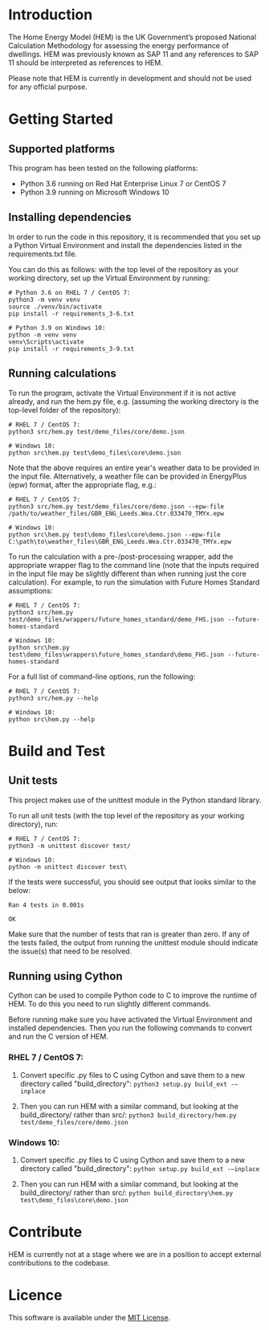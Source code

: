 # Introduction 
The Home Energy Model (HEM) is the UK Government’s proposed National Calculation Methodology 
for assessing the energy performance of dwellings. HEM was previously known as SAP 11 and any
references to SAP 11 should be interpreted as references to HEM.

Please note that HEM is currently in development and should not be used for any official purpose.

# Getting Started

## Supported platforms
This program has been tested on the following platforms:

- Python 3.6 running on Red Hat Enterprise Linux 7 or CentOS 7
- Python 3.9 running on Microsoft Windows 10

## Installing dependencies
In order to run the code in this repository, it is recommended that you set up a Python Virtual
Environment and install the dependencies listed in the requirements.txt file.

You can do this as follows: with the top level of the repository as your working directory, set up
the Virtual Environment by running:

	# Python 3.6 on RHEL 7 / CentOS 7:
	python3 -m venv venv
	source ./venv/bin/activate
	pip install -r requirements_3-6.txt

	# Python 3.9 on Windows 10:
	python -m venv venv
	venv\Scripts\activate
	pip install -r requirements_3-9.txt

## Running calculations
To run the program, activate the Virtual Environment if it is not active already, and run the hem.py
file, e.g. (assuming the working directory is the top-level folder of the repository):

	# RHEL 7 / CentOS 7:
	python3 src/hem.py test/demo_files/core/demo.json

	# Windows 10:
	python src\hem.py test\demo_files\core\demo.json

Note that the above requires an entire year's weather data to be provided in the input file.
Alternatively, a weather file can be provided in EnergyPlus (epw) format, after the appropriate
flag, e.g.:

	# RHEL 7 / CentOS 7:
	python3 src/hem.py test/demo_files/core/demo.json --epw-file /path/to/weather_files/GBR_ENG_Leeds.Wea.Ctr.033470_TMYx.epw

	# Windows 10:
	python src\hem.py test\demo_files\core\demo.json --epw-file C:\path\to\weather_files\GBR_ENG_Leeds.Wea.Ctr.033470_TMYx.epw

To run the calculation with a pre-/post-processing wrapper, add the appropriate wrapper flag to the
command line (note that the inputs required in the input file may be slightly different than when
running just the core calculation). For example, to run the simulation with Future Homes Standard
assumptions:

	# RHEL 7 / CentOS 7:
	python3 src/hem.py test/demo_files/wrappers/future_homes_standard/demo_FHS.json --future-homes-standard

	# Windows 10:
	python src\hem.py test\demo_files\wrappers\future_homes_standard\demo_FHS.json --future-homes-standard

For a full list of command-line options, run the following:

	# RHEL 7 / CentOS 7:
	python3 src/hem.py --help

	# Windows 10:
	python src\hem.py --help


# Build and Test
## Unit tests
This project makes use of the unittest module in the Python standard library.

To run all unit tests (with the top level of the repository as your working directory), run:

	# RHEL 7 / CentOS 7:
	python3 -m unittest discover test/
	
	# Windows 10:
	python -m unittest discover test\

If the tests were successful, you should see output that looks similar to the below:

	Ran 4 tests in 0.001s
	
	OK

Make sure that the number of tests that ran is greater than zero. If any of the tests failed, the
output from running the unittest module should indicate the issue(s) that need to be resolved.

## Running using Cython
Cython can be used to compile Python code to C to improve the runtime of HEM. To do this you need to run slightly different commands.

Before running make sure you have activated the Virtual Environment and installed dependencies.
Then you run the following commands to convert and run the C version of HEM.

### RHEL 7 / CentOS 7:
1. Convert specific .py files to C using Cython and save them to a new directory called "build_directory": 
``` python3 setup.py build_ext -–inplace ```

2. Then you can run HEM with a similar command, but looking at the build_directory/ rather than src/: 
``` python3 build_directory/hem.py test/demo_files/core/demo.json ```

### Windows 10:
1. Convert specific .py files to C using Cython and save them to a new directory called "build_directory": 
``` python setup.py build_ext -–inplace ```

2. Then you can run HEM with a similar command, but looking at the build_directory/ rather than src/: 
``` python build_directory\hem.py test\demo_files\core\demo.json ```


# Contribute
HEM is currently not at a stage where we are in a position to accept external contributions 
to the codebase.

# Licence
This software is available under the [MIT License](LICENCE).

